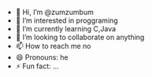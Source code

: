 - 👋 Hi, I’m @zumzumbum
- 👀 I’m interested in proggraming
- 🌱 I’m currently learning C,Java
- 💞️ I’m looking to collaborate on anything
- 📫 How to reach me no
- 😄 Pronouns: he
- ⚡ Fun fact: ...

<!---
zumzumbum/zumzumbum is a ✨ special ✨ repository because its `README.md` (this file) appears on your GitHub profile.
You can click the Preview link to take a look at your changes.
--->
